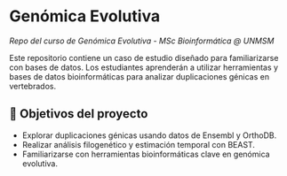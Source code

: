 # Genómica Evolutiva
_Repo del curso de Genómica Evolutiva - MSc Bioinformática @ UNMSM_

Este repositorio contiene un caso de estudio diseñado para familiarizarse con bases de datos. Los estudiantes aprenderán a utilizar herramientas y bases de datos bioinformáticas para analizar duplicaciones génicas en vertebrados.

## 📘 Objetivos del proyecto
- Explorar duplicaciones génicas usando datos de Ensembl y OrthoDB.
- Realizar análisis filogenético y estimación temporal con BEAST.
- Familiarizarse con herramientas bioinformáticas clave en genómica evolutiva.
